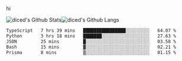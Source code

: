 hi

<img align="center" style="padding:0" src="https://github-readme-stats-diced.vercel.app/api?username=diced&show_icons=true&count_private=true&include_all_commits=true&hide=contribs&hide_border=true&hide_title=true&hide_border=true&theme=transparent" alt="diced's Github Stats"><img align="center" style="padding:0" src="https://github-readme-stats-diced.vercel.app/api/top-langs/?username=diced&layout=compact&hide_border=true&theme=transparent" alt="diced's Github Langs">

<!--START_SECTION:waka-->

```txt
TypeScript   7 hrs 39 mins   ████████████████░░░░░░░░░   64.07 %
Python       3 hrs 18 mins   ███████░░░░░░░░░░░░░░░░░░   27.63 %
JSON         25 mins         █░░░░░░░░░░░░░░░░░░░░░░░░   03.58 %
Bash         15 mins         ▓░░░░░░░░░░░░░░░░░░░░░░░░   02.21 %
Prisma       8 mins          ▒░░░░░░░░░░░░░░░░░░░░░░░░   01.15 %
```

<!--END_SECTION:waka-->
